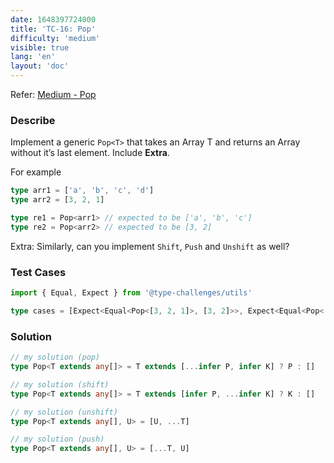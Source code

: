 ```yaml
---
date: 1648397724000
title: 'TC-16: Pop'
difficulty: 'medium'
visible: true
lang: 'en'
layout: 'doc'
---
```


Refer: [Medium - Pop](https://github.com/type-challenges/type-challenges/blob/main/questions/00016-medium-pop/README.md)

### Describe

Implement a generic `Pop<T>` that takes an Array T and returns an Array without it’s last element. Include **Extra**.

For example

```typescript
type arr1 = ['a', 'b', 'c', 'd']
type arr2 = [3, 2, 1]

type re1 = Pop<arr1> // expected to be ['a', 'b', 'c']
type re2 = Pop<arr2> // expected to be [3, 2]
```

Extra: Similarly, can you implement `Shift`, `Push` and `Unshift` as well?

### Test Cases

```typescript
import { Equal, Expect } from '@type-challenges/utils'

type cases = [Expect<Equal<Pop<[3, 2, 1]>, [3, 2]>>, Expect<Equal<Pop<['a', 'b', 'c', 'd']>, ['a', 'b', 'c']>>]
```

### Solution

```typescript
// my solution (pop)
type Pop<T extends any[]> = T extends [...infer P, infer K] ? P : []

// my solution (shift)
type Pop<T extends any[]> = T extends [infer P, ...infer K] ? K : []

// my solution (unshift)
type Pop<T extends any[], U> = [U, ...T]

// my solution (push)
type Pop<T extends any[], U> = [...T, U]
```
